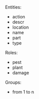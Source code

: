 Entities:
* action
* descr
* location
* name
* part
* type

Roles:
* pest
* plant
* damage

Groups:
* from 1 to n
